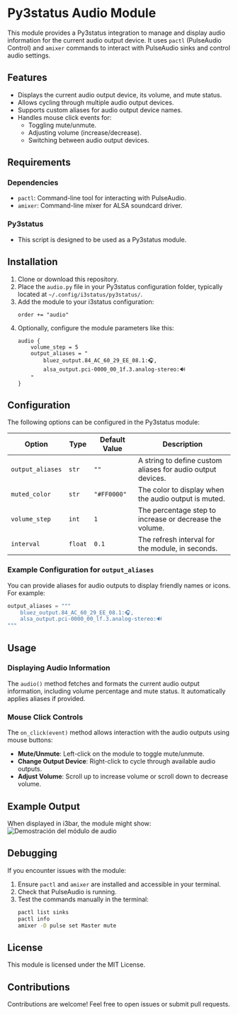# Py3status Audio Module

This module provides a Py3status integration to manage and display audio information for the current audio output device. It uses `pactl` (PulseAudio Control) and `amixer` commands to interact with PulseAudio sinks and control audio settings.

## Features

- Displays the current audio output device, its volume, and mute status.
- Allows cycling through multiple audio output devices.
- Supports custom aliases for audio output device names.
- Handles mouse click events for:
  - Toggling mute/unmute.
  - Adjusting volume (increase/decrease).
  - Switching between audio output devices.

## Requirements

### Dependencies
- `pactl`: Command-line tool for interacting with PulseAudio.
- `amixer`: Command-line mixer for ALSA soundcard driver.

### Py3status
- This script is designed to be used as a Py3status module.

## Installation

1. Clone or download this repository.
2. Place the `audio.py` file in your Py3status configuration folder, typically located at `~/.config/i3status/py3status/`.
3. Add the module to your i3status configuration:
   ```plaintext
   order += "audio"
4. Optionally, configure the module parameters like this:
   ```plaintext
   audio {
       volume_step = 5
       output_aliases = "
           bluez_output.84_AC_60_29_EE_08.1:🎧,
           alsa_output.pci-0000_00_1f.3.analog-stereo:🔊
       "
   }
   ```

## Configuration

The following options can be configured in the Py3status module:

| Option           | Type    | Default Value | Description                                                                 |
|------------------|---------|---------------|-----------------------------------------------------------------------------|
| `output_aliases` | `str`   | `""`          | A string to define custom aliases for audio output devices.                |
| `muted_color`    | `str`   | `"#FF0000"`   | The color to display when the audio output is muted.                       |
| `volume_step`    | `int`   | `1`           | The percentage step to increase or decrease the volume.                    |
| `interval`       | `float` | `0.1`         | The refresh interval for the module, in seconds.                           |

### Example Configuration for `output_aliases`
You can provide aliases for audio outputs to display friendly names or icons. For example:
```python
output_aliases = """
    bluez_output.84_AC_60_29_EE_08.1:🎧,
    alsa_output.pci-0000_00_lf.3.analog-stereo:🔊
"""
```

## Usage

### Displaying Audio Information
The `audio()` method fetches and formats the current audio output information, including volume percentage and mute status. It automatically applies aliases if provided.

### Mouse Click Controls
The `on_click(event)` method allows interaction with the audio outputs using mouse buttons:
- **Mute/Unmute**: Left-click on the module to toggle mute/unmute.
- **Change Output Device**: Right-click to cycle through available audio outputs.
- **Adjust Volume**: Scroll up to increase volume or scroll down to decrease volume.

## Example Output
When displayed in i3bar, the module might show:
![Demostración del módulo de audio](https://imgur.com/a/C8aNijA)


## Debugging

If you encounter issues with the module:
1. Ensure `pactl` and `amixer` are installed and accessible in your terminal.
2. Check that PulseAudio is running.
3. Test the commands manually in the terminal:
   ```bash
   pactl list sinks
   pactl info
   amixer -D pulse set Master mute
   ```

## License

This module is licensed under the MIT License.

## Contributions

Contributions are welcome! Feel free to open issues or submit pull requests.

